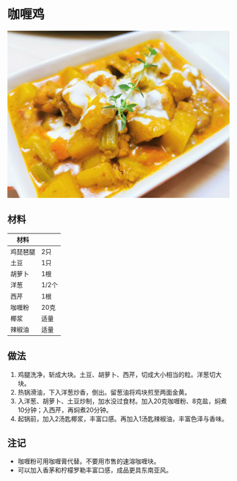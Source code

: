 # 咖喱鸡

![](https://github.com/NiborPolaris/Recipes/blob/master/Images/咖喱鸡.jpg)

## 材料

| 材料 |   |
| --- | --- |
| 鸡琵琶腿 | 2只 |
| 土豆 | 1只 |
| 胡萝卜 | 1根 |
| 洋葱 | 1/2个 |
| 西芹 | 1根 |
| 咖喱粉 | 20克 |
| 椰浆 | 适量 |
| 辣椒油 | 适量 |

## 做法

1. 鸡腿洗净，斩成大块。土豆、胡萝卜、西芹，切成大小相当的粒。洋葱切大块。
2. 热锅滑油，下入洋葱炒香，倒出。留葱油将鸡块煎至两面金黄。
3. 入洋葱、胡萝卜、土豆炒制，加水没过食材。加入20克咖喱粉、8克盐，焖煮10分钟；入西芹，再焖煮20分钟。
5. 起锅前，加入2汤匙椰浆，丰富口感。再加入1汤匙辣椒油，丰富色泽与香味。

## 注记

- 咖喱粉可用咖喱膏代替。不要用市售的速溶咖喱块。
- 可以加入香茅和柠檬罗勒丰富口感，成品更具东南亚风。